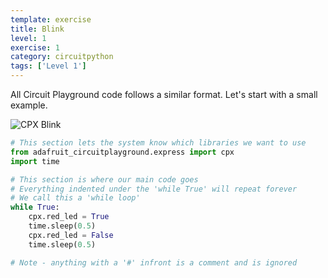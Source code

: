 ```yaml
---
template: exercise
title: Blink
level: 1
exercise: 1
category: circuitpython
tags: ['Level 1']
---
```


All Circuit Playground code follows a similar format. Let's start with a small example.

![CPX Blink](blink.gif)

```python
# This section lets the system know which libraries we want to use
from adafruit_circuitplayground.express import cpx
import time

# This section is where our main code goes
# Everything indented under the 'while True' will repeat forever
# We call this a 'while loop'
while True:
    cpx.red_led = True
    time.sleep(0.5)
    cpx.red_led = False
    time.sleep(0.5)

# Note - anything with a '#' infront is a comment and is ignored
```
